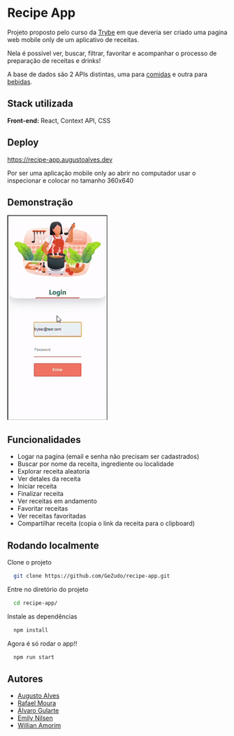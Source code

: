 
# Recipe App

Projeto proposto pelo curso da [Trybe](https://betrybe.com) em que deveria ser criado uma pagina web mobile only de um aplicativo de receitas.

Nela é possível ver, buscar, filtrar, favoritar e acompanhar o processo de preparação de receitas e drinks!

A base de dados são 2 APIs distintas, uma para [comidas](https://www.themealdb.com/) e outra para [bebidas](https://www.thecocktaildb.com/).

## Stack utilizada

**Front-end:** React, Context API, CSS



## Deploy

<https://recipe-app.augustoalves.dev>

Por ser uma aplicação mobile only ao abrir no computador usar o inspecionar e colocar no tamanho 360x640


## Demonstração

![](https://github.com/GeZudo/recipe-app/blob/main/demo.gif?raw=true)


## Funcionalidades

- Logar na pagina (email e senha não precisam ser cadastrados)
- Buscar por nome da receita, ingrediente ou localidade
- Explorar receita aleatoria
- Ver detales da receita
- Iniciar receita
- Finalizar receita
- Ver receitas em andamento
- Favoritar receitas
- Ver receitas favoritadas
- Compartilhar receita (copia o link da receita para o clipboard)


## Rodando localmente

Clone o projeto

```bash
  git clone https://github.com/GeZudo/recipe-app.git
```

Entre no diretório do projeto

```bash
  cd recipe-app/
```

Instale as dependências

```bash
  npm install
```

Agora é só rodar o app!!

```bash
  npm run start
```


## Autores

- [Augusto Alves](https://github.com/GeZudo)
- [Rafael Moura](https://github.com/RafaelMoura11)
- [Álvaro Gularte](https://github.com/alvarogularte)
- [Emily Nilsen](https://github.com/EmilyNilsen)
- [Willian Amorim](https://github.com/WillianAmorim)

